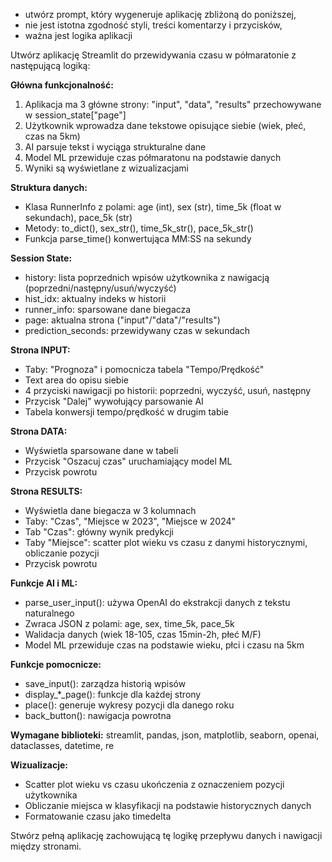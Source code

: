 
- utwórz prompt, który wygeneruje aplikację zbliżoną do poniższej,
- nie jest istotna zgodność styli, treści komentarzy i przycisków,
- ważna jest logika aplikacji

Utwórz aplikację Streamlit do przewidywania czasu w półmaratonie z następującą logiką:

**Główna funkcjonalność:**
1. Aplikacja ma 3 główne strony: "input", "data", "results" przechowywane w session_state["page"]
2. Użytkownik wprowadza dane tekstowe opisujące siebie (wiek, płeć, czas na 5km)
3. AI parsuje tekst i wyciąga strukturalne dane
4. Model ML przewiduje czas półmaratonu na podstawie danych
5. Wyniki są wyświetlane z wizualizacjami

**Struktura danych:**
- Klasa RunnerInfo z polami: age (int), sex (str), time_5k (float w sekundach), pace_5k (str)
- Metody: to_dict(), sex_str(), time_5k_str(), pace_5k_str()
- Funkcja parse_time() konwertująca MM:SS na sekundy

**Session State:**
- history: lista poprzednich wpisów użytkownika z nawigacją (poprzedni/następny/usuń/wyczyść)
- hist_idx: aktualny indeks w historii
- runner_info: sparsowane dane biegacza
- page: aktualna strona ("input"/"data"/"results")
- prediction_seconds: przewidywany czas w sekundach

**Strona INPUT:**
- Taby: "Prognoza" i pomocnicza tabela "Tempo/Prędkość"
- Text area do opisu siebie
- 4 przyciski nawigacji po historii: poprzedni, wyczyść, usuń, następny
- Przycisk "Dalej" wywołujący parsowanie AI
- Tabela konwersji tempo/prędkość w drugim tabie

**Strona DATA:**
- Wyświetla sparsowane dane w tabeli
- Przycisk "Oszacuj czas" uruchamiający model ML
- Przycisk powrotu

**Strona RESULTS:**
- Wyświetla dane biegacza w 3 kolumnach
- Taby: "Czas", "Miejsce w 2023", "Miejsce w 2024"
- Tab "Czas": główny wynik predykcji
- Taby "Miejsce": scatter plot wieku vs czasu z danymi historycznymi, obliczanie pozycji
- Przycisk powrotu

**Funkcje AI i ML:**
- parse_user_input(): używa OpenAI do ekstrakcji danych z tekstu naturalnego
- Zwraca JSON z polami: age, sex, time_5k, pace_5k
- Walidacja danych (wiek 18-105, czas 15min-2h, płeć M/F)
- Model ML przewiduje czas na podstawie wieku, płci i czasu na 5km

**Funkcje pomocnicze:**
- save_input(): zarządza historią wpisów
- display_*_page(): funkcje dla każdej strony
- place(): generuje wykresy pozycji dla danego roku
- back_button(): nawigacja powrotna

**Wymagane biblioteki:**
streamlit, pandas, json, matplotlib, seaborn, openai, dataclasses, datetime, re

**Wizualizacje:**
- Scatter plot wieku vs czasu ukończenia z oznaczeniem pozycji użytkownika
- Obliczanie miejsca w klasyfikacji na podstawie historycznych danych
- Formatowanie czasu jako timedelta

Stwórz pełną aplikację zachowującą tę logikę przepływu danych i nawigacji między stronami.
